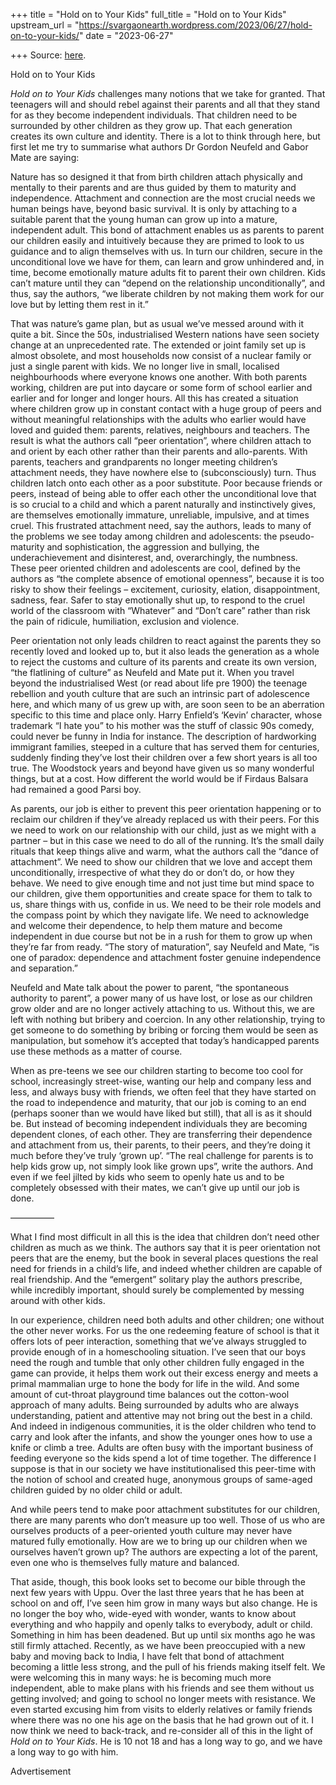 +++
title = "Hold on to Your Kids"
full_title = "Hold on to Your Kids"
upstream_url = "https://svargaonearth.wordpress.com/2023/06/27/hold-on-to-your-kids/"
date = "2023-06-27"

+++
Source: [here](https://svargaonearth.wordpress.com/2023/06/27/hold-on-to-your-kids/).

Hold on to Your Kids

*Hold on to Your Kids* challenges many notions that we take for granted. That teenagers will and should rebel against their parents and all that they stand for as they become independent individuals. That children need to be surrounded by other children as they grow up. That each generation creates its own culture and identity. There is a lot to think through here, but first let me try to summarise what authors Dr Gordon Neufeld and Gabor Mate are saying:

Nature has so designed it that from birth children attach physically and mentally to their parents and are thus guided by them to maturity and independence. Attachment and connection are the most crucial needs we human beings have, beyond basic survival. It is only by attaching to a suitable parent that the young human can grow up into a mature, independent adult. This bond of attachment enables us as parents to parent our children easily and intuitively because they are primed to look to us guidance and to align themselves with us. In turn our children, secure in the unconditional love we have for them, can learn and grow unhindered and, in time, become emotionally mature adults fit to parent their own children. Kids can’t mature until they can “depend on the relationship unconditionally”, and thus, say the authors, “we liberate children by not making them work for our love but by letting them rest in it.” 

That was nature’s game plan, but as usual we’ve messed around with it quite a bit. Since the 50s, industrialised Western nations have seen society change at an unprecedented rate. The extended or joint family set up is almost obsolete, and most households now consist of a nuclear family or just a single parent with kids. We no longer live in small, localised neighbourhoods where everyone knows one another. With both parents working, children are put into daycare or some form of school earlier and earlier and for longer and longer hours. All this has created a situation where children grow up in constant contact with a huge group of peers and without meaningful relationships with the adults who earlier would have loved and guided them: parents, relatives, neighbours and teachers. The result is what the authors call “peer orientation”, where children attach to and orient by each other rather than their parents and allo-parents. With parents, teachers and grandparents no longer meeting children’s attachment needs, they have nowhere else to (subconsciously) turn. Thus children latch onto each other as a poor substitute. Poor because friends or peers, instead of being able to offer each other the unconditional love that is so crucial to a child and which a parent naturally and instinctively gives, are themselves emotionally immature, unreliable, impulsive, and at times cruel. This frustrated attachment need, say the authors, leads to many of the problems we see today among children and adolescents: the pseudo-maturity and sophistication, the aggression and bullying, the underachievement and disinterest, and, overarchingly, the numbness.
These peer oriented children and adolescents are cool, defined by the authors as “the complete absence of emotional openness”, because it is too risky to show their feelings – excitement, curiosity, elation, disappointment, sadness, fear. Safer to stay emotionally shut up, to respond to the cruel world of the classroom with “Whatever” and “Don’t care” rather than risk the pain of ridicule, humiliation, exclusion and violence.

Peer orientation not only leads children to react against the parents they so recently loved and looked up to, but it also leads the generation as a whole to reject the customs and culture of its parents and create its own version, “the flatlining of culture” as Neufeld and Mate put it. When you travel beyond the industrialised West (or read about life pre 1900) the teenage rebellion and youth culture that are such an intrinsic part of adolescence here, and which many of us grew up with, are soon seen to be an aberration specific to this time and place only. Harry Enfield’s ‘Kevin’ character, whose trademark “I hate you” to his mother was the stuff of classic 90s comedy, could never be funny in India for instance. The description of hardworking immigrant families, steeped in a culture that has served them for centuries, suddenly finding they’ve lost their children over a few short years is all too true. The Woodstock years and beyond have given us so many wonderful things, but at a cost. How different the world would be if Firdaus Balsara had remained a good Parsi boy.

As parents, our job is either to prevent this peer orientation happening or to reclaim our children if they’ve already replaced us with their peers. For this we need to work on our relationship with our child, just as we might with a partner – but in this case we need to do all of the running. It’s the small daily rituals that keep things alive and warm, what the authors call the “dance of attachment”.  We need to show our children that we love and accept them unconditionally, irrespective of what they do or don’t do, or how they behave. We need to give enough time and not just time but mind space to our children, give them opportunities and create space for them to talk to us, share things with us, confide in us. We need to be their role models and the compass point by which they navigate life. We need to acknowledge and welcome their dependence, to help them mature and become independent in due course but not be in a rush for them to grow up when they’re far from ready. “The story of maturation”, say Neufeld and Mate, “is one of paradox: dependence and attachment foster genuine independence and separation.”

Neufeld and Mate talk about the power to parent, “the spontaneous authority to parent”, a power many of us have lost, or lose as our children grow older and are no longer actively attaching to us. Without this, we are left with nothing but bribery and coercion. In any other relationship, trying to get someone to do something by bribing or forcing them would be seen as manipulation, but somehow it’s accepted that today’s handicapped parents use these methods as a matter of course. 

When as pre-teens we see our children starting to become too cool for school, increasingly street-wise, wanting our help and company less and less, and always busy with friends, we often feel that they have started on the road to independence and maturity, that our job is coming to an end (perhaps sooner than we would have liked but still), that all is as it should be. But instead of becoming independent individuals they are becoming dependent clones, of each other. They are transferring their dependence and attachment from us, their parents, to their peers, and they’re doing it much before they’ve truly ‘grown up’. “The real challenge for parents is to help kids grow up, not simply look like grown ups”, write the authors. And even if we feel jilted by kids who seem to openly hate us and to be completely obsessed with their mates, we can’t give up until our job is done. 

—————

What I find most difficult in all this is the idea that children don’t need other children as much as we think. The authors say that it is peer orientation not peers that are the enemy, but the book in several places questions the real need for friends in a child’s life, and indeed whether children are capable of real friendship. And the “emergent” solitary play the authors prescribe, while incredibly important, should surely be complemented by messing around with other kids.

In our experience, children need both adults and other children; one without the other never works. For us the one redeeming feature of school is that it offers lots of peer interaction, something that we’ve always struggled to provide enough of in a homeschooling situation. I’ve seen that our boys need the rough and tumble that only other children fully engaged in the game can provide, it helps them work out their excess energy and meets a primal mammalian urge to hone the body for life in the wild. And some amount of cut-throat playground time balances out the cotton-wool approach of many adults. Being surrounded by adults who are always understanding, patient and attentive may not bring out the best in a child. And indeed in indigenous communities, it is the older children who tend to carry and look after the infants, and show the younger ones how to use a knife or climb a tree. Adults are often busy with the important business of feeding everyone so the kids spend a lot of time together. The difference I suppose is that in our society we have institutionalised this peer-time with the notion of school and created huge, anonymous groups of same-aged children guided by no older child or adult.

  
And while peers tend to make poor attachment substitutes for our children, there are many parents who don’t measure up too well. Those of us who are ourselves products of a peer-oriented youth culture may never have matured fully emotionally. How are we to bring up our children when we ourselves haven’t grown up? The authors are expecting a lot of the parent, even one who is themselves fully mature and balanced. 

That aside, though, this book looks set to become our bible through the next few years with Uppu. Over the last three years that he has been at school on and off, I’ve seen him grow in many ways but also change. He is no longer the boy who, wide-eyed with wonder, wants to know about everything and who happily and openly talks to everybody, adult or child. Something in him has been deadened. But up until six months ago he was still firmly attached. Recently, as we have been preoccupied with a new baby and moving back to India, I have felt that bond of attachment becoming a little less strong, and the pull of his friends making itself felt. We were welcoming this in many ways: he is becoming much more independent, able to make plans with his friends and see them without us getting involved; and going to school no longer meets with resistance. We even started excusing him from visits to elderly relatives or family friends where there was no one his age on the basis that he had grown out of it. I now think we need to back-track, and re-consider all of this in the light of *Hold on to Your Kids*. He is 10 not 18 and has a long way to go, and we have a long way to go with him. 

Advertisement

